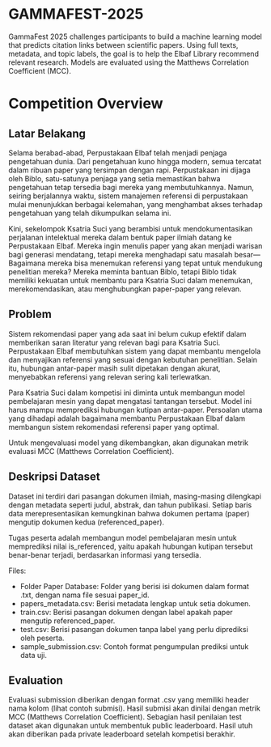 # GAMMAFEST-2025
GammaFest 2025 challenges participants to build a machine learning model that predicts citation links between scientific papers. Using full texts, metadata, and topic labels, the goal is to help the Elbaf Library recommend relevant research. Models are evaluated using the Matthews Correlation Coefficient (MCC).

# Competition Overview
## Latar Belakang
Selama berabad-abad, Perpustakaan Elbaf telah menjadi penjaga pengetahuan dunia. Dari pengetahuan kuno hingga modern, semua tercatat dalam ribuan paper yang tersimpan dengan rapi. Perpustakaan ini dijaga oleh Biblo, satu-satunya penjaga yang setia memastikan bahwa pengetahuan tetap tersedia bagi mereka yang membutuhkannya. Namun, seiring berjalannya waktu, sistem manajemen referensi di perpustakaan mulai menunjukkan berbagai kelemahan, yang menghambat akses terhadap pengetahuan yang telah dikumpulkan selama ini.

Kini, sekelompok Ksatria Suci yang berambisi untuk mendokumentasikan perjalanan intelektual mereka dalam bentuk paper ilmiah datang ke Perpustakaan Elbaf. Mereka ingin menulis paper yang akan menjadi warisan bagi generasi mendatang, tetapi mereka menghadapi satu masalah besar—Bagaimana mereka bisa menemukan referensi yang tepat untuk mendukung penelitian mereka? Mereka meminta bantuan Biblo, tetapi Biblo tidak memiliki kekuatan untuk membantu para Ksatria Suci dalam menemukan, merekomendasikan, atau menghubungkan paper-paper yang relevan.

## Problem
Sistem rekomendasi paper yang ada saat ini belum cukup efektif dalam memberikan saran literatur yang relevan bagi para Ksatria Suci. Perpustakaan Elbaf membutuhkan sistem yang dapat membantu mengelola dan menyajikan referensi yang sesuai dengan kebutuhan penelitian. Selain itu, hubungan antar-paper masih sulit dipetakan dengan akurat, menyebabkan referensi yang relevan sering kali terlewatkan.

Para Ksatria Suci dalam kompetisi ini diminta untuk membangun model pembelajaran mesin yang dapat mengatasi tantangan tersebut. Model ini harus mampu memprediksi hubungan kutipan antar-paper. Persoalan utama yang dihadapi adalah bagaimana membantu Perpustakaan Elbaf dalam membangun sistem rekomendasi referensi paper yang optimal.

Untuk mengevaluasi model yang dikembangkan, akan digunakan metrik evaluasi MCC (Matthews Correlation Coefficient).

## Deskripsi Dataset
Dataset ini terdiri dari pasangan dokumen ilmiah, masing-masing dilengkapi dengan metadata seperti judul, abstrak, dan tahun publikasi. Setiap baris data merepresentasikan kemungkinan bahwa dokumen pertama (paper) mengutip dokumen kedua (referenced_paper).

Tugas peserta adalah membangun model pembelajaran mesin untuk memprediksi nilai is_referenced, yaitu apakah hubungan kutipan tersebut benar-benar terjadi, berdasarkan informasi yang tersedia.

Files:
- Folder Paper Database: Folder yang berisi isi dokumen dalam format .txt, dengan nama file sesuai paper_id.
- papers_metadata.csv: Berisi metadata lengkap untuk setia dokumen.
- train.csv: Berisi pasangan dokumen dengan label apakah paper mengutip referenced_paper.
- test.csv: Berisi pasangan dokumen tanpa label yang perlu diprediksi oleh peserta.
- sample_submission.csv: Contoh format pengumpulan prediksi untuk data uji.

## Evaluation
Evaluasi submission diberikan dengan format .csv yang memiliki header nama kolom (lihat contoh submisi). Hasil submisi akan dinilai dengan metrik MCC (Matthews Correlation Coefficient). Sebagian hasil penilaian test dataset akan digunakan untuk membentuk public leaderboard. Hasil utuh akan diberikan pada private leaderboard setelah kompetisi berakhir.
